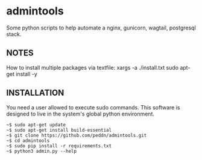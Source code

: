 # admintools
Some python scripts to help automate a nginx, gunicorn, wagtail, postgresql stack.

## NOTES
How to install multiple packages via textfile:
xargs -a ./install.txt sudo apt-get install -y

## INSTALLATION
You need a user allowed to execute sudo commands.
This software is designed to live in the system's global python environment.

```console
~$ sudo apt-get update
~$ sudo apt-get install build-essential
~$ git clone https://github.com/peddn/admintools.git
~$ cd admintools
~$ sudo pip install -r requirements.txt
~$ python3 admin.py --help
```